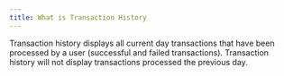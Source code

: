 ```yaml
---
title: What is Transaction History
---
```


Transaction history displays all current day transactions that have been processed by a user (successful and failed transactions). Transaction history will not display transactions processed the previous day.